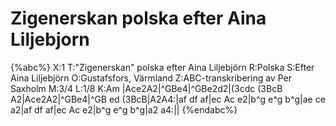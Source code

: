 # Zigenerskan polska efter Aina Liljebjorn

{%abc%}
X:1
T:"Zigenerskan" polska efter Aina Liljebjörn
R:Polska
S:Efter Aina Liljebjörn
O:Gustafsfors, Värmland
Z:ABC-transkribering av Per Saxholm
M:3/4
L:1/8
K:Am
|Ace2A2|^GBe4|^GBe2d2|(3cdc (3BcB A2|Ace2A2|^GBe4|^GB ed (3BcB|A2A4:|af df af|ec Ac e2|b^g e^g b^g|ae ce a2|af df af|ec Ac e2|b^g e^g b^g|a2 a4:|| 
{%endabc%}
